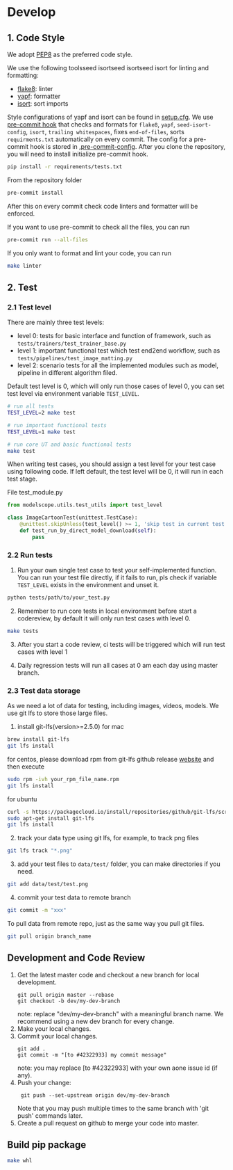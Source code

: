 # Develop

## 1. Code Style
We adopt [PEP8](https://www.python.org/dev/peps/pep-0008/) as the preferred code style.

We use the following toolsseed isortseed isortseed isort for linting and formatting:
- [flake8](http://flake8.pycqa.org/en/latest/): linter
- [yapf](https://github.com/google/yapf): formatter
- [isort](https://github.com/timothycrosley/isort): sort imports

Style configurations of yapf and isort can be found in [setup.cfg](../../setup.cfg).
We use [pre-commit hook](https://pre-commit.com/) that checks and formats for `flake8`, `yapf`, `seed-isort-config`, `isort`, `trailing whitespaces`,
fixes `end-of-files`, sorts `requirments.txt` automatically on every commit.
The config for a pre-commit hook is stored in [.pre-commit-config](../../.pre-commit-config.yaml).
After you clone the repository, you will need to install initialize pre-commit hook.
```bash
pip install -r requirements/tests.txt
```
From the repository folder
```bash
pre-commit install
```

After this on every commit check code linters and formatter will be enforced.

If you want to use pre-commit to check all the files, you can run
```bash
pre-commit run --all-files
```

If you only want to format and lint your code, you can run
```bash
make linter
```

## 2. Test

### 2.1 Test level

There are mainly three test levels:

* level 0: tests for basic interface and function of framework, such as `tests/trainers/test_trainer_base.py`
* level 1: important functional test which test end2end workflow, such as `tests/pipelines/test_image_matting.py`
* level 2: scenario tests for all the implemented modules such as model, pipeline in different algorithm filed.

Default test level is 0, which will only run those cases of level 0, you can set test level
via environment variable `TEST_LEVEL`.


```bash
# run all tests
TEST_LEVEL=2 make test

# run important functional tests
TEST_LEVEL=1 make test

# run core UT and basic functional tests
make test
```

When writing test cases, you should assign a test level for your test case using
following code. If left default, the test level will be 0, it will run in each
test stage.

File test_module.py
```python
from modelscope.utils.test_utils import test_level

class ImageCartoonTest(unittest.TestCase):
    @unittest.skipUnless(test_level() >= 1, 'skip test in current test level')
    def test_run_by_direct_model_download(self):
        pass
```

### 2.2 Run tests

1. Run your own single test case to test your self-implemented function. You can run your
test file directly, if it fails to run, pls check if variable `TEST_LEVEL`
exists in the environment and unset it.
```bash
python tests/path/to/your_test.py
```

2. Remember to run core tests in local environment before start a codereview, by default it will
only run test cases with level 0.
```bash
make tests
```

3. After you start a code review, ci tests will be triggered which will run test cases with level 1

4. Daily regression tests will run all cases at 0 am each day using master branch.

### 2.3 Test data storage

As we need a lot of data for testing, including images, videos, models. We use git lfs
to store those large files.

1. install git-lfs(version>=2.5.0)
for mac
```bash
brew install git-lfs
git lfs install
```

for centos, please download rpm from git-lfs github release [website](https://github.com/git-lfs/git-lfs/releases/tag/v3.2.0)
and then execute
```bash
sudo rpm -ivh your_rpm_file_name.rpm
git lfs install
```

for ubuntu
```bash
curl -s https://packagecloud.io/install/repositories/github/git-lfs/script.deb.sh | sudo bash
sudo apt-get install git-lfs
git lfs install
```

2. track your data type using git lfs, for example, to track png files
```bash
git lfs track "*.png"
```

3. add your test files to `data/test/` folder, you can make directories if you need.
```bash
git add data/test/test.png
```

4. commit your test data to remote branch
```bash
git commit -m "xxx"
```

To pull data from remote repo, just as the same way you pull git files.
```bash
git pull origin branch_name
```




## Development and Code Review
1. Get the latest master code and checkout a new branch for local development.
    ```shell
    git pull origin master --rebase
    git checkout -b dev/my-dev-branch
    ```
   note: replace "dev/my-dev-branch" with a meaningful branch name. We recommend using a new dev branch for every change.
2. Make your local changes.
3. Commit your local changes.
    ```shell
    git add .
    git commit -m "[to #42322933] my commit message"
    ```
   note: you may replace [to #42322933]  with your own aone issue id (if any).
4. Push your change:
   ```shell
    git push --set-upstream origin dev/my-dev-branch
    ```
   Note that you may push multiple times to the same branch with 'git push' commands later.
5. Create a pull request on github to merge your code into master.

## Build pip package
```bash
make whl
```
